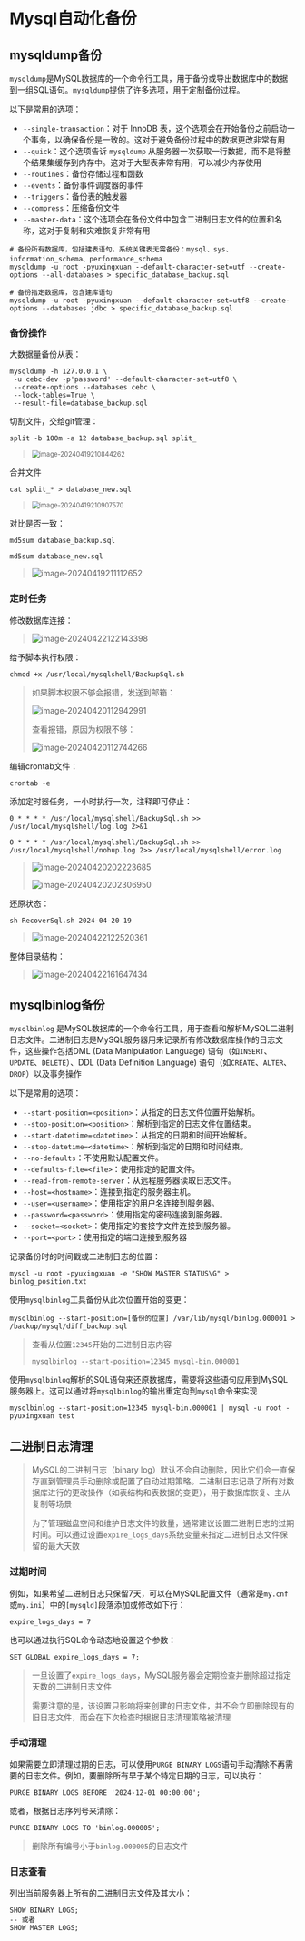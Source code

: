 # Mysql自动化备份

## mysqldump备份

`mysqldump`是MySQL数据库的一个命令行工具，用于备份或导出数据库中的数据到一组SQL语句。`mysqldump`提供了许多选项，用于定制备份过程。

以下是常用的选项：

- `--single-transaction`：对于 InnoDB 表，这个选项会在开始备份之前启动一个事务，以确保备份是一致的。这对于避免备份过程中的数据更改非常有用
- `--quick`：这个选项告诉 `mysqldump` 从服务器一次获取一行数据，而不是将整个结果集缓存到内存中。这对于大型表非常有用，可以减少内存使用
- `--routines`：备份存储过程和函数
- `--events`：备份事件调度器的事件
- `--triggers`：备份表的触发器
- `--compress`：压缩备份文件
- `--master-data`：这个选项会在备份文件中包含二进制日志文件的位置和名称，这对于复制和灾难恢复非常有用

```
# 备份所有数据库，包括建表语句，系统关键表无需备份：mysql、sys、information_schema、performance_schema
mysqldump -u root -pyuxingxuan --default-character-set=utf --create-options --all-databases > specific_database_backup.sql

# 备份指定数据库，包含建库语句
mysqldump -u root -pyuxingxuan --default-character-set=utf8 --create-options --databases jdbc > specific_database_backup.sql
```

### 备份操作

大数据量备份从表：

```
mysqldump -h 127.0.0.1 \
 -u cebc-dev -p'password' --default-character-set=utf8 \
 --create-options --databases cebc \
 --lock-tables=True \
 --result-file=database_backup.sql 
```

切割文件，交给git管理：

```
split -b 100m -a 12 database_backup.sql split_
```

> <img src="img/MySql自动化备份/image-20240419210844262.png" alt="image-20240419210844262" style="zoom:80%;" />

合并文件

```
cat split_* > database_new.sql
```

> <img src="img/MySql自动化备份/image-20240419210907570.png" alt="image-20240419210907570" style="zoom:80%;" />

对比是否一致：

```
md5sum database_backup.sql

md5sum database_new.sql
```

> ![image-20240419211112652](img/MySql自动化备份/image-20240419211112652.png)

### 定时任务

修改数据库连接：

> ![image-20240422122143398](img/MySql自动化备份/image-20240422122143398.png)

给予脚本执行权限：

```
chmod +x /usr/local/mysqlshell/BackupSql.sh
```

> 如果脚本权限不够会报错，发送到邮箱：
>
> ![image-20240420112942991](img/MySql自动化备份/image-20240420112942991.png)
>
> 查看报错，原因为权限不够：
>
> <img src="img/MySql自动化备份/image-20240420112744266.png" alt="image-20240420112744266"  />
>
> 

编辑crontab文件：

```
crontab -e
```

添加定时器任务，一小时执行一次，注释即可停止：

```
0 * * * * /usr/local/mysqlshell/BackupSql.sh >> /usr/local/mysqlshell/log.log 2>&1

0 * * * * /usr/local/mysqlshell/BackupSql.sh >> /usr/local/mysqlshell/nohup.log 2>> /usr/local/mysqlshell/error.log
```

> ![image-20240420202223685](img/MySql自动化备份/image-20240420202223685.png)
>
> ![image-20240420202306950](img/MySql自动化备份/image-20240420202306950.png)

还原状态：

```
sh RecoverSql.sh 2024-04-20 19
```

> ![image-20240422122520361](img/MySql自动化备份/image-20240422122520361.png)

整体目录结构：

> ![image-20240422161647434](img/MySql自动化备份/image-20240422161647434.png)

## mysqlbinlog备份

`mysqlbinlog` 是MySQL数据库的一个命令行工具，用于查看和解析MySQL二进制日志文件。二进制日志是MySQL服务器用来记录所有修改数据库操作的日志文件，这些操作包括DML (Data Manipulation Language) 语句（如`INSERT`、`UPDATE`、`DELETE`）、DDL (Data Definition Language) 语句（如`CREATE`、`ALTER`、`DROP`）以及事务操作

以下是常用的选项：

- `--start-position=<position>`：从指定的日志文件位置开始解析。
- `--stop-position=<position>`：解析到指定的日志文件位置结束。
- `--start-datetime=<datetime>`：从指定的日期和时间开始解析。
- `--stop-datetime=<datetime>`：解析到指定的日期和时间结束。
- `--no-defaults`：不使用默认配置文件。
- `--defaults-file=<file>`：使用指定的配置文件。
- `--read-from-remote-server`：从远程服务器读取日志文件。
- `--host=<hostname>`：连接到指定的服务器主机。
- `--user=<username>`：使用指定的用户名连接到服务器。
- `--password=<password>`：使用指定的密码连接到服务器。
- `--socket=<socket>`：使用指定的套接字文件连接到服务器。
- `--port=<port>`：使用指定的端口连接到服务器

记录备份时的时间戳或二进制日志的位置：

```
mysql -u root -pyuxingxuan -e "SHOW MASTER STATUS\G" > binlog_position.txt
```

使用`mysqlbinlog`工具备份从此次位置开始的变更：

```
mysqlbinlog --start-position=[备份的位置] /var/lib/mysql/binlog.000001 > /backup/mysql/diff_backup.sql
```

> 查看从位置`12345`开始的二进制日志内容
>
> ```
> mysqlbinlog --start-position=12345 mysql-bin.000001
> ```

使用`mysqlbinlog`解析的SQL语句来还原数据库，需要将这些语句应用到MySQL服务器上。这可以通过将`mysqlbinlog`的输出重定向到`mysql`命令来实现

```
mysqlbinlog --start-position=12345 mysql-bin.000001 | mysql -u root -pyuxingxuan test
```

## 二进制日志清理

> MySQL的二进制日志（binary log）默认不会自动删除，因此它们会一直保存直到管理员手动删除或配置了自动过期策略。二进制日志记录了所有对数据库进行的更改操作（如表结构和表数据的变更），用于数据库恢复、主从复制等场景
>
> 为了管理磁盘空间和维护日志文件的数量，通常建议设置二进制日志的过期时间。可以通过设置`expire_logs_days`系统变量来指定二进制日志文件保留的最大天数

### 过期时间

例如，如果希望二进制日志只保留7天，可以在MySQL配置文件（通常是`my.cnf`或`my.ini`）中的`[mysqld]`段落添加或修改如下行：

```
expire_logs_days = 7
```

也可以通过执行SQL命令动态地设置这个参数：

```
SET GLOBAL expire_logs_days = 7;
```

> 一旦设置了`expire_logs_days`，MySQL服务器会定期检查并删除超过指定天数的二进制日志文件
>
> 需要注意的是，该设置只影响将来创建的日志文件，并不会立即删除现有的旧日志文件，而会在下次检查时根据日志清理策略被清理

### 手动清理

如果需要立即清理过期的日志，可以使用`PURGE BINARY LOGS`语句手动清除不再需要的日志文件。例如，要删除所有早于某个特定日期的日志，可以执行：

```
PURGE BINARY LOGS BEFORE '2024-12-01 00:00:00';
```

或者，根据日志序列号来清除：

```
PURGE BINARY LOGS TO 'binlog.000005';
```

> 删除所有编号小于`binlog.000005`的日志文件

### 日志查看

列出当前服务器上所有的二进制日志文件及其大小：

```
SHOW BINARY LOGS;
-- 或者
SHOW MASTER LOGS;
```

